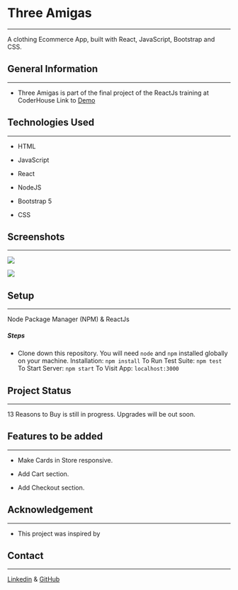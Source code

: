 Three Amigas
================

* * *

A clothing Ecommerce App, built with React, JavaScript, Bootstrap and CSS.

General Information
-------------------

* * *

*  Three Amigas is part of the final project of the ReactJs training at CoderHouse
Link to [Demo](https://630a80cb1b8fa53f01654e5f--iridescent-meringue-7d1be3.netlify.app/)

Technologies Used
-----------------

* * *

*   HTML

*   JavaScript

*   React

*   NodeJS

*   Bootstrap 5

*   CSS

Screenshots
-----------

* * *

![](https://res.cloudinary.com/dm01fzgtk/image/upload/v1660231773/proyecto%20coderhouse%20react/screencapture-localhost-3000-2022-08-11-12_28_38_xvin1v.png)

![](https://res.cloudinary.com/dm01fzgtk/image/upload/v1660231773/proyecto%20coderhouse%20react/screencapture-localhost-3000-store-2022-08-11-12_28_13_dkvmid.png)

Setup
-----

* * *

Node Package Manager (NPM) & ReactJs

##### Steps

*   Clone down this repository. You will need `node` and `npm` installed globally on your machine. Installation: `npm install` To Run Test Suite: `npm test` To Start Server: `npm start` To Visit App: `localhost:3000`

Project Status
--------------

* * *

13 Reasons to Buy is still in progress. Upgrades will be out soon.

Features to be added
--------------------------

* * *

*   Make Cards in Store responsive.

*   Add Cart section.

*   Add Checkout section.

Acknowledgement
---------------

* * *

*   This project was inspired by

Contact
-------

* * *

[Linkedin](https://www.linkedin.com/in/fabrizio-bertolo/)
& [GitHub](https://github.com/Fabrizionb/Proyecto-Coderhouse-React)

